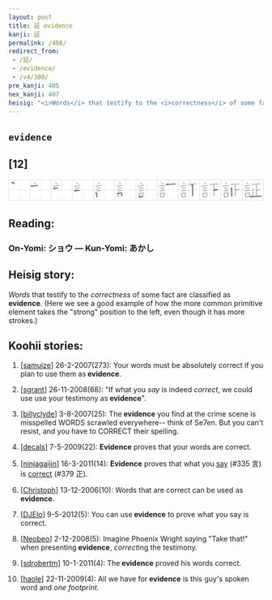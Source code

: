 ```yaml
---
layout: post
title: 証 evidence
kanji: 証
permalink: /406/
redirect_from:
 - /証/
 - /evidence/
 - /v4/380/
pre_kanji: 405
nex_kanji: 407
heisig: "<i>Words</i> that testify to the <i>correctness</i> of some fact are classified as <b>evidence</b>. (Here we see a good example of how the more common primitive element takes the &quot;strong&quot; position to the left, even though it has more strokes.)"
---
```


## `evidence`

## [12]

<div class="stroke"><img src="../images/E8A8BC.png" /></div>

## Reading:

### On-Yomi: ショウ &mdash; Kun-Yomi: あかし

## Heisig story:

<i>Words</i> that testify to the <i>correctness</i> of some fact are classified as <b>evidence</b>. (Here we see a good example of how the more common primitive element takes the &quot;strong&quot; position to the left, even though it has more strokes.)

## Koohii stories:

1) [<a href="http://kanji.koohii.com/profile/samuize">samuize</a>] 26-2-2007(273): Your words must be absolutely correct if you plan to use them as<strong> evidence</strong>.

2) [<a href="http://kanji.koohii.com/profile/sgrant">sgrant</a>] 26-11-2008(68): &quot;If what you <em>say</em> is indeed <em>correct</em>, we could use use your testimony as<strong> evidence</strong>&quot;.

3) [<a href="http://kanji.koohii.com/profile/billyclyde">billyclyde</a>] 3-8-2007(25): The<strong> evidence</strong> you find at the crime scene is misspelled WORDS scrawled everywhere-- think of Se7en. But you can&#039;t resist, and you have to CORRECT their spelling.

4) [<a href="http://kanji.koohii.com/profile/decals">decals</a>] 7-5-2009(22): <strong>Evidence</strong> proves that your words are correct.

5) [<a href="http://kanji.koohii.com/profile/ninjagaijin">ninjagaijin</a>] 16-3-2011(14): <strong>Evidence</strong> proves that what you <a href="../335">say</a> (#335 言) is <a href="../379">correct</a> (#379 正).

6) [<a href="http://kanji.koohii.com/profile/Christoph">Christoph</a>] 13-12-2006(10): Words that are correct can be used as<strong> evidence</strong>.

7) [<a href="http://kanji.koohii.com/profile/DJElo">DJElo</a>] 9-5-2012(5): You can use<strong> evidence</strong> to prove what you say is correct.

8) [<a href="http://kanji.koohii.com/profile/Neobeo">Neobeo</a>] 2-12-2008(5): Imagine Phoenix Wright <em>say</em>ing &quot;Take that!&quot; when presenting<strong> evidence</strong>, <em>correct</em>ing the testimony.

9) [<a href="http://kanji.koohii.com/profile/sdrobertm">sdrobertm</a>] 10-1-2011(4): The<strong> evidence</strong> proved his words correct.

10) [<a href="http://kanji.koohii.com/profile/haole">haole</a>] 22-11-2009(4): All we have for<strong> evidence</strong> is this guy&#039;s spoken word and <em>one</em> <em>footprint</em>.
